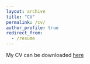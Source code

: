 ```yaml
---
layout: archive
title: "CV"
permalink: /cv/
author_profile: true
redirect_from:
  - /resume
---
```

My CV can be downloaded [here](https://adamcweiner.github.io/files/CV_2020_11_02.pdf)
